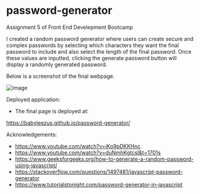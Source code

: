 # password-generator
Assignment 5 of Front End Develepment Bootcamp

I created a random password generator where users can create secure and complex passwords by selecting which characters they want the final password to include and also select the length of the final password. Once these values are inputted, clicking the generate password button will display a randomly generated password. 

Below is a screenshot of the final webpage. 

![image](https://user-images.githubusercontent.com/118462761/223569915-6e16c237-ff81-4dea-814f-feeae9827353.png)

Deployed application:
- The final page is deployed at: 

https://babyleezus.github.io/password-generator/

Acknowledgements: 
- https://www.youtube.com/watch?v=iKo9pDKKHnc
- https://www.youtube.com/watch?v=duNmhKgtcsI&t=1701s
- https://www.geeksforgeeks.org/how-to-generate-a-random-password-using-javascript/
- https://stackoverflow.com/questions/1497481/javascript-password-generator
- https://www.tutorialstonight.com/password-generator-in-javascript
